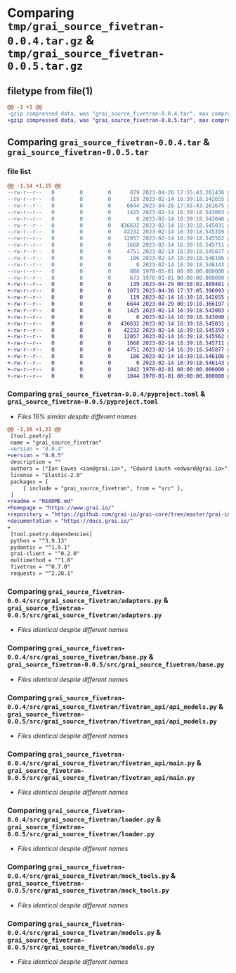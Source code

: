 # Comparing `tmp/grai_source_fivetran-0.0.4.tar.gz` & `tmp/grai_source_fivetran-0.0.5.tar.gz`

## filetype from file(1)

```diff
@@ -1 +1 @@
-gzip compressed data, was "grai_source_fivetran-0.0.4.tar", max compression
+gzip compressed data, was "grai_source_fivetran-0.0.5.tar", max compression
```

## Comparing `grai_source_fivetran-0.0.4.tar` & `grai_source_fivetran-0.0.5.tar`

### file list

```diff
@@ -1,14 +1,15 @@
--rw-r--r--   0        0        0      879 2023-04-26 17:55:43.261436 grai_source_fivetran-0.0.4/pyproject.toml
--rw-r--r--   0        0        0      119 2023-02-14 16:39:18.542655 grai_source_fivetran-0.0.4/src/grai_source_fivetran/__init__.py
--rw-r--r--   0        0        0     6644 2023-04-26 17:55:43.261675 grai_source_fivetran-0.0.4/src/grai_source_fivetran/adapters.py
--rw-r--r--   0        0        0     1425 2023-02-14 16:39:18.543003 grai_source_fivetran-0.0.4/src/grai_source_fivetran/base.py
--rw-r--r--   0        0        0        0 2023-02-14 16:39:18.543040 grai_source_fivetran-0.0.4/src/grai_source_fivetran/fivetran_api/__init__.py
--rw-r--r--   0        0        0   436632 2023-02-14 16:39:18.545031 grai_source_fivetran-0.0.4/src/grai_source_fivetran/fivetran_api/api_models.py
--rw-r--r--   0        0        0    42232 2023-02-14 16:39:18.545359 grai_source_fivetran-0.0.4/src/grai_source_fivetran/fivetran_api/main.py
--rw-r--r--   0        0        0    12057 2023-02-14 16:39:18.545562 grai_source_fivetran-0.0.4/src/grai_source_fivetran/loader.py
--rw-r--r--   0        0        0     1668 2023-02-14 16:39:18.545711 grai_source_fivetran-0.0.4/src/grai_source_fivetran/mock_tools.py
--rw-r--r--   0        0        0     4751 2023-02-14 16:39:18.545877 grai_source_fivetran-0.0.4/src/grai_source_fivetran/models.py
--rw-r--r--   0        0        0      186 2023-02-14 16:39:18.546106 grai_source_fivetran-0.0.4/src/grai_source_fivetran/package_definitions.py
--rw-r--r--   0        0        0        0 2023-02-14 16:39:18.546143 grai_source_fivetran-0.0.4/src/grai_source_fivetran/py.typed
--rw-r--r--   0        0        0      888 1970-01-01 00:00:00.000000 grai_source_fivetran-0.0.4/setup.py
--rw-r--r--   0        0        0      673 1970-01-01 00:00:00.000000 grai_source_fivetran-0.0.4/PKG-INFO
+-rw-r--r--   0        0        0      139 2023-04-29 00:58:02.889481 grai_source_fivetran-0.0.5/README.md
+-rw-r--r--   0        0        0     1073 2023-04-30 17:37:05.396093 grai_source_fivetran-0.0.5/pyproject.toml
+-rw-r--r--   0        0        0      119 2023-02-14 16:39:18.542655 grai_source_fivetran-0.0.5/src/grai_source_fivetran/__init__.py
+-rw-r--r--   0        0        0     6644 2023-04-29 00:19:10.366197 grai_source_fivetran-0.0.5/src/grai_source_fivetran/adapters.py
+-rw-r--r--   0        0        0     1425 2023-02-14 16:39:18.543003 grai_source_fivetran-0.0.5/src/grai_source_fivetran/base.py
+-rw-r--r--   0        0        0        0 2023-02-14 16:39:18.543040 grai_source_fivetran-0.0.5/src/grai_source_fivetran/fivetran_api/__init__.py
+-rw-r--r--   0        0        0   436632 2023-02-14 16:39:18.545031 grai_source_fivetran-0.0.5/src/grai_source_fivetran/fivetran_api/api_models.py
+-rw-r--r--   0        0        0    42232 2023-02-14 16:39:18.545359 grai_source_fivetran-0.0.5/src/grai_source_fivetran/fivetran_api/main.py
+-rw-r--r--   0        0        0    12057 2023-02-14 16:39:18.545562 grai_source_fivetran-0.0.5/src/grai_source_fivetran/loader.py
+-rw-r--r--   0        0        0     1668 2023-02-14 16:39:18.545711 grai_source_fivetran-0.0.5/src/grai_source_fivetran/mock_tools.py
+-rw-r--r--   0        0        0     4751 2023-02-14 16:39:18.545877 grai_source_fivetran-0.0.5/src/grai_source_fivetran/models.py
+-rw-r--r--   0        0        0      186 2023-02-14 16:39:18.546106 grai_source_fivetran-0.0.5/src/grai_source_fivetran/package_definitions.py
+-rw-r--r--   0        0        0        0 2023-02-14 16:39:18.546143 grai_source_fivetran-0.0.5/src/grai_source_fivetran/py.typed
+-rw-r--r--   0        0        0     1042 1970-01-01 00:00:00.000000 grai_source_fivetran-0.0.5/setup.py
+-rw-r--r--   0        0        0     1044 1970-01-01 00:00:00.000000 grai_source_fivetran-0.0.5/PKG-INFO
```

### Comparing `grai_source_fivetran-0.0.4/pyproject.toml` & `grai_source_fivetran-0.0.5/pyproject.toml`

 * *Files 16% similar despite different names*

```diff
@@ -1,16 +1,21 @@
 [tool.poetry]
 name = "grai_source_fivetran"
-version = "0.0.4"
+version = "0.0.5"
 description = ""
 authors = ["Ian Eaves <ian@grai.io>", "Edward Louth <edward@grai.io>"]
 license = "Elastic-2.0"
 packages = [
     { include = "grai_source_fivetran", from = "src" },
 ]
+readme = "README.md"
+homepage = "https://www.grai.io/"
+repository = "https://github.com/grai-io/grai-core/tree/master/grai-integrations/source-fivetran"
+documentation = "https://docs.grai.io/"
+
 [tool.poetry.dependencies]
 python = "^3.9.13"
 pydantic = "^1.9.1"
 grai-client = "^0.2.0"
 multimethod = "^1.8"
 fivetran = "^0.7.0"
 requests = "^2.28.1"
```

### Comparing `grai_source_fivetran-0.0.4/src/grai_source_fivetran/adapters.py` & `grai_source_fivetran-0.0.5/src/grai_source_fivetran/adapters.py`

 * *Files identical despite different names*

### Comparing `grai_source_fivetran-0.0.4/src/grai_source_fivetran/base.py` & `grai_source_fivetran-0.0.5/src/grai_source_fivetran/base.py`

 * *Files identical despite different names*

### Comparing `grai_source_fivetran-0.0.4/src/grai_source_fivetran/fivetran_api/api_models.py` & `grai_source_fivetran-0.0.5/src/grai_source_fivetran/fivetran_api/api_models.py`

 * *Files identical despite different names*

### Comparing `grai_source_fivetran-0.0.4/src/grai_source_fivetran/fivetran_api/main.py` & `grai_source_fivetran-0.0.5/src/grai_source_fivetran/fivetran_api/main.py`

 * *Files identical despite different names*

### Comparing `grai_source_fivetran-0.0.4/src/grai_source_fivetran/loader.py` & `grai_source_fivetran-0.0.5/src/grai_source_fivetran/loader.py`

 * *Files identical despite different names*

### Comparing `grai_source_fivetran-0.0.4/src/grai_source_fivetran/mock_tools.py` & `grai_source_fivetran-0.0.5/src/grai_source_fivetran/mock_tools.py`

 * *Files identical despite different names*

### Comparing `grai_source_fivetran-0.0.4/src/grai_source_fivetran/models.py` & `grai_source_fivetran-0.0.5/src/grai_source_fivetran/models.py`

 * *Files identical despite different names*

